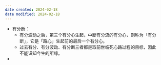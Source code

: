 ```yaml
---
date created: 2024-02-18
date modified: 2024-02-18
---
```

- 有分断：
    - 有分波动之后，第三个有分心生起，中断有分流的有分心，则称为「有分断」，它是「路心」生起前的最后一个有分心。
    - 过去有分、有分波动、有分断三者都是取前世临死心路过程的目标，因此不能识知今生的所缘。    
- 
